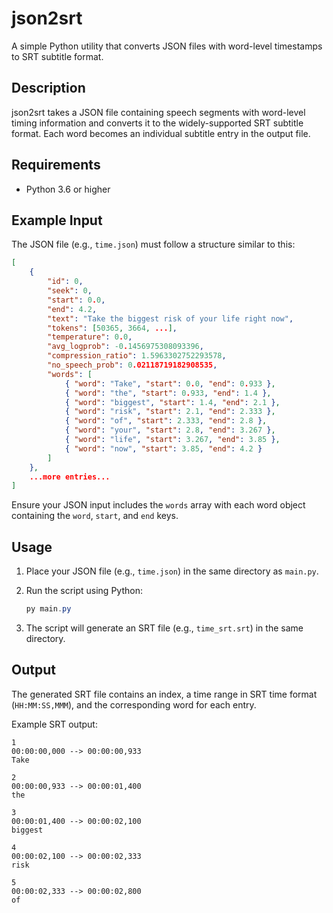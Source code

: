 # json2srt

A simple Python utility that converts JSON files with word-level timestamps to SRT subtitle format.

## Description

json2srt takes a JSON file containing speech segments with word-level timing information and converts it to the widely-supported SRT subtitle format. Each word becomes an individual subtitle entry in the output file.

## Requirements

- Python 3.6 or higher

## Example Input

The JSON file (e.g., `time.json`) must follow a structure similar to this:

```json
[
    {
        "id": 0,
        "seek": 0,
        "start": 0.0,
        "end": 4.2,
        "text": "Take the biggest risk of your life right now",
        "tokens": [50365, 3664, ...],
        "temperature": 0.0,
        "avg_logprob": -0.1456975308093396,
        "compression_ratio": 1.5963302752293578,
        "no_speech_prob": 0.02118719182908535,
        "words": [
            { "word": "Take", "start": 0.0, "end": 0.933 },
            { "word": "the", "start": 0.933, "end": 1.4 },
            { "word": "biggest", "start": 1.4, "end": 2.1 },
            { "word": "risk", "start": 2.1, "end": 2.333 },
            { "word": "of", "start": 2.333, "end": 2.8 },
            { "word": "your", "start": 2.8, "end": 3.267 },
            { "word": "life", "start": 3.267, "end": 3.85 },
            { "word": "now", "start": 3.85, "end": 4.2 }
        ]
    },
    ...more entries...
]
```

Ensure your JSON input includes the `words` array with each word object containing the `word`, `start`, and `end` keys.

## Usage

1. Place your JSON file (e.g., `time.json`) in the same directory as `main.py`.
2. Run the script using Python:

   ```powershell
   py main.py
   ```

3. The script will generate an SRT file (e.g., `time_srt.srt`) in the same directory.

## Output

The generated SRT file contains an index, a time range in SRT time format (`HH:MM:SS,MMM`), and the corresponding word for each entry.

Example SRT output:

```
1
00:00:00,000 --> 00:00:00,933
Take

2
00:00:00,933 --> 00:00:01,400
the

3
00:00:01,400 --> 00:00:02,100
biggest

4
00:00:02,100 --> 00:00:02,333
risk

5
00:00:02,333 --> 00:00:02,800
of
```

